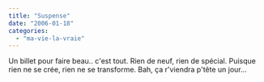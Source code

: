 ```yaml
---
title: "Suspense"
date: "2006-01-18"
categories: 
  - "ma-vie-la-vraie"
---
```


  
Un billet pour faire beau.. c'est tout. Rien de neuf, rien de spécial. Puisque rien ne se crée, rien ne se transforme. Bah, ça r'viendra p'tête un jour...
